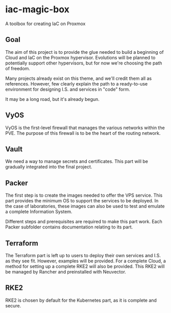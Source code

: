 # iac-magic-box
A toolbox for creating IaC on Proxmox

## Goal

The aim of this project is to provide the glue needed to build a beginning of Cloud and IaC on the Proxmox hypervisor. Evolutions will be planned to potentially support other hypervisors, but for now we're choosing the path of freedom.

Many projects already exist on this theme, and we'll credit them all as references. However, few clearly explain the path to a ready-to-use environment for designing I.S. and services in "code" form.

It may be a long road, but it's already begun.

## VyOS

VyOS is the first-level firewall that manages the various networks within the PVE. The purpose of this firewall is to be the heart of the routing network.

## Vault

We need a way to manage secrets and certificates.
This part will be gradually integrated into the final project.

## Packer

The first step is to create the images needed to offer the VPS service. This part provides the minimum OS to support the services to be deployed. In the case of laboratories, these images can also be used to test and emulate a complete Information System.

Different steps and prerequisites are required to make this part work. Each Packer subfolder contains documentation relating to its part.

## Terraform

The Terraform part is left up to users to deploy their own services and I.S. as they see fit. However, examples will be provided. 
For a complete Cloud, a method for setting up a complete RKE2 will also be provided. This RKE2 will be managed by Rancher and preinstalled with Neuvector.

## RKE2

RKE2 is chosen by default for the Kubernetes part, as it is complete and secure.